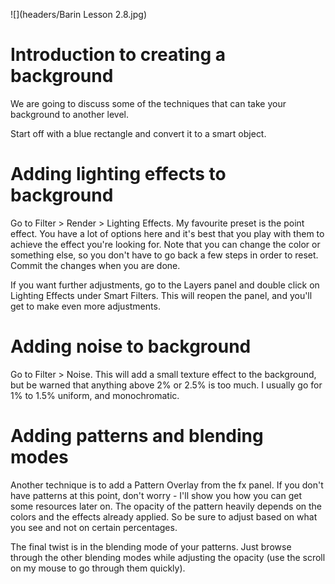 ![](headers/Barin Lesson 2.8.jpg)
# Introduction to creating a background

We are going to discuss some of the techniques that can take your background to another level.

Start off with a blue rectangle and convert it to a smart object.

# Adding lighting effects to background

Go to Filter > Render > Lighting Effects. My favourite preset is the point effect. You have a lot of options here and it's best that you play with them to achieve the effect you're looking for. Note that you can change the color or something else, so you don't have to go back a few steps in order to reset. Commit the changes when you are done.

If you want further adjustments, go to the Layers panel and double click on Lighting Effects under Smart Filters. This will reopen the panel, and you'll get to make even more adjustments.

# Adding noise to background

Go to Filter > Noise. This will add a small texture effect to the background, but be warned that anything above 2% or 2.5% is too much. I usually go for 1% to 1.5% uniform, and monochromatic.

# Adding patterns and blending modes

Another technique is to add a Pattern Overlay from the fx panel. If you don't have patterns at this point, don't worry - I'll show you how you can get some resources later on. The opacity of the pattern heavily depends on the colors and the effects already applied. So be sure to adjust based on what you see and not on certain percentages.

The final twist is in the blending mode of your patterns. Just browse through the other blending modes while adjusting the opacity (use the scroll on my mouse to go through them quickly).